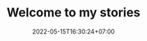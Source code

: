 ---
title: "Welcome to my stories"
date: 2022-05-15T16:30:24+07:00
draft: true
author:
tags:
image:
description:
toc:
---